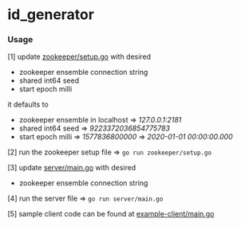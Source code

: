 # id_generator
### Usage
[1] update [zookeeper/setup.go](https://github.com/nova-plixx/id_generator/blob/main/zookeeper/setup.go) with desired
  - zookeeper ensemble connection string
  - shared int64 seed
  - start epoch milli
 
it defaults to 
  - zookeeper ensemble in localhost => *127.0.0.1:2181*
  - shared int64 seed => *9223372036854775783*
  - start epoch milli => *1577836800000* => *2020-01-01 00:00:00.000*
 
[2] run the zookeeper setup file => `go run zookeeper/setup.go`

[3] update [server/main.go](https://github.com/nova-plixx/id_generator/blob/main/server/main.go) with desired
  - zookeeper ensemble connection string

[4] run the server file => `go run server/main.go`

[5] sample client code can be found at [example-client/main.go](https://github.com/nova-plixx/id_generator/blob/main/example-client/main.go)

